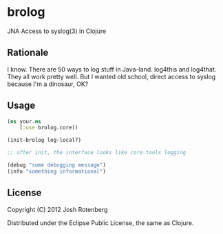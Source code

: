 # brolog

JNA Access to syslog(3) in Clojure

## Rationale

I know. There are 50 ways to log stuff in Java-land. log4this and
log4that. They all work pretty well. But I wanted old school, direct
access to syslog because I'm a dinosaur, OK?

## Usage

```clojure
(ns your.ns
    (:use brolog.core))

(init-brolog log-local7)

;; after init, the interface looks like core.tools logging

(debug "some debugging message")
(info "something informational")
```

## License

Copyright (C) 2012 Josh Rotenberg

Distributed under the Eclipse Public License, the same as Clojure.
